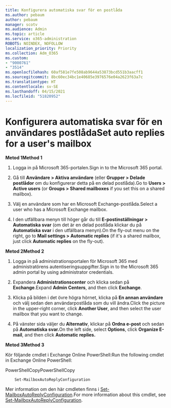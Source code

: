 ```yaml
---
title: Konfigurera automatiska svar för en postlåda
ms.author: pebaum
author: pebaum
manager: scotv
ms.audience: Admin
ms.topic: article
ms.service: o365-administration
ROBOTS: NOINDEX, NOFOLLOW
localization_priority: Priority
ms.collection: Adm_O365
ms.custom:
- "9000761"
- "3514"
ms.openlocfilehash: 60af581e7fe508ab9644a53873bcd551b3aacff1
ms.sourcegitcommit: 8bc60ec34bc1e40685e3976576e04a2623f63a7c
ms.translationtype: HT
ms.contentlocale: sv-SE
ms.lasthandoff: 04/15/2021
ms.locfileid: "51820952"
---
```

# <a name="set-auto-replies-for-a-users-mailbox"></a><span data-ttu-id="2c0b6-102">Konfigurera automatiska svar för en användares postlåda</span><span class="sxs-lookup"><span data-stu-id="2c0b6-102">Set auto replies for a user's mailbox</span></span>

<span data-ttu-id="2c0b6-103">**Metod 1**</span><span class="sxs-lookup"><span data-stu-id="2c0b6-103">**Method 1**</span></span>

1. <span data-ttu-id="2c0b6-104">Logga in på Microsoft 365-portalen.</span><span class="sxs-lookup"><span data-stu-id="2c0b6-104">Sign in to the Microsoft 365 portal.</span></span>

2. <span data-ttu-id="2c0b6-105">Gå till **Användare > Aktiva användare** (eller **Grupper > Delade postlådor** om du konfigurerar detta på en delad postlåda).</span><span class="sxs-lookup"><span data-stu-id="2c0b6-105">Go to **Users > Active users** (or **Groups > Shared mailboxes** if you set this on a shared mailbox).</span></span>

3. <span data-ttu-id="2c0b6-106">Välj en användare som har en Microsoft Exchange-postlåda.</span><span class="sxs-lookup"><span data-stu-id="2c0b6-106">Select a user who has a Microsoft Exchange mailbox.</span></span>

4. <span data-ttu-id="2c0b6-107">I den utfällbara menyn till höger går du till **E-postinställningar > Automatiska svar** (om det är en delad postlåda klickar du på **Automatiska svar** i den utfällbara menyn).</span><span class="sxs-lookup"><span data-stu-id="2c0b6-107">On the fly-out menu on the right, go to **Mail settings > Automatic replies** (if it's a shared mailbox, just click **Automatic replies** on the fly-out).</span></span>

<span data-ttu-id="2c0b6-108">**Metod 2**</span><span class="sxs-lookup"><span data-stu-id="2c0b6-108">**Method 2**</span></span>

1. <span data-ttu-id="2c0b6-109">Logga in på administrationsportalen för Microsoft 365 med administratörens autentiseringsuppgifter.</span><span class="sxs-lookup"><span data-stu-id="2c0b6-109">Sign in to the Microsoft 365 admin portal by using administrator credentials.</span></span>

2. <span data-ttu-id="2c0b6-110">Expandera **Administrationscenter** och klicka sedan på **Exchange**.</span><span class="sxs-lookup"><span data-stu-id="2c0b6-110">Expand **Admin Centers**, and then click **Exchange**.</span></span>

3. <span data-ttu-id="2c0b6-111">Klicka på bilden i det övre högra hörnet, klicka på **En annan användare** och välj sedan den användarpostlåda som du vill ändra.</span><span class="sxs-lookup"><span data-stu-id="2c0b6-111">Click the picture in the upper-right corner, click **Another User**, and then select the user mailbox that you want to change.</span></span>

4. <span data-ttu-id="2c0b6-112">På vänster sida väljer du **Alternativ**, klickar på **Ordna e-post** och sedan på **Automatiska svar.**</span><span class="sxs-lookup"><span data-stu-id="2c0b6-112">On the left side, select **Options**, click **Organize E-mail**, and then click **Automatic replies.**</span></span>

<span data-ttu-id="2c0b6-113">**Metod 3**</span><span class="sxs-lookup"><span data-stu-id="2c0b6-113">**Method 3**</span></span>

<span data-ttu-id="2c0b6-114">Kör följande cmdlet i Exchange Online PowerShell:</span><span class="sxs-lookup"><span data-stu-id="2c0b6-114">Run the following cmdlet in Exchange Online PowerShell:</span></span>

<span data-ttu-id="2c0b6-115">PowerShellCopy</span><span class="sxs-lookup"><span data-stu-id="2c0b6-115">PowerShellCopy</span></span>

```
    Set-MailboxAutoReplyConfiguration
```

<span data-ttu-id="2c0b6-116">Mer information om den här cmdleten finns i [Set-MailboxAutoReplyConfiguration](https://docs.microsoft.com/powershell/module/exchange/mailboxes/set-mailboxautoreplyconfiguration).</span><span class="sxs-lookup"><span data-stu-id="2c0b6-116">For more information about this cmdlet, see [Set-MailboxAutoReplyConfiguration](https://docs.microsoft.com/powershell/module/exchange/mailboxes/set-mailboxautoreplyconfiguration).</span></span>
